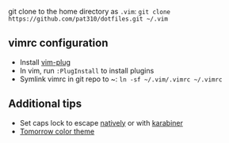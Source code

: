 git clone to the home directory as `.vim`:
`git clone https://github.com/pat310/dotfiles.git ~/.vim`

## vimrc configuration
* Install [vim-plug](https://github.com/junegunn/vim-plug)
* In vim, run `:PlugInstall` to install plugins
* Symlink vimrc in git repo to ~: `ln -sf ~/.vim/.vimrc ~/.vimrc`

## Additional tips
* Set caps lock to escape [natively](https://stackoverflow.com/questions/127591/using-caps-lock-as-esc-in-mac-os-x) or with [karabiner](https://pqrs.org/osx/karabiner/)
* [Tomorrow color theme](https://github.com/chriskempson/tomorrow-theme)
